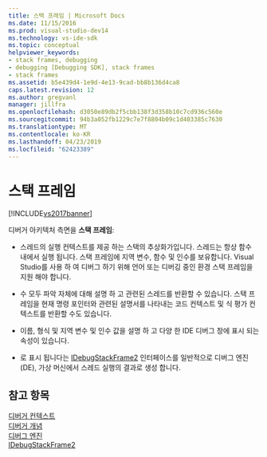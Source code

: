 ```yaml
---
title: 스택 프레임 | Microsoft Docs
ms.date: 11/15/2016
ms.prod: visual-studio-dev14
ms.technology: vs-ide-sdk
ms.topic: conceptual
helpviewer_keywords:
- stack frames, debugging
- debugging [Debugging SDK], stack frames
- stack frames
ms.assetid: b5e439d4-1e9d-4e13-9cad-bb8b136d4ca8
caps.latest.revision: 12
ms.author: gregvanl
manager: jillfra
ms.openlocfilehash: d3050e89db2f5cbb138f3d358b10c7cd936c560e
ms.sourcegitcommit: 94b3a052fb1229c7e7f8804b09c1d403385c7630
ms.translationtype: MT
ms.contentlocale: ko-KR
ms.lasthandoff: 04/23/2019
ms.locfileid: "62423389"
---
```

# <a name="stack-frames"></a>스택 프레임
[!INCLUDE[vs2017banner](../../includes/vs2017banner.md)]

디버거 아키텍처 측면을 **스택 프레임**:  
  
- 스레드의 실행 컨텍스트를 제공 하는 스택의 추상화가입니다. 스레드는 항상 함수 내에서 실행 됩니다. 스택 프레임에 지역 변수, 함수 및 인수를 보유합니다. Visual Studio를 사용 하 여 디버그 하기 위해 언어 또는 디버깅 중인 환경 스택 프레임을 지원 해야 합니다.  
  
- 수 모두 파악 자체에 대해 설명 하 고 관련된 스레드를 반환할 수 있습니다. 스택 프레임을 현재 명령 포인터와 관련된 설명서를 나타내는 코드 컨텍스트 및 식 평가 컨텍스트를 반환할 수도 있습니다.  
  
- 이름, 형식 및 지역 변수 및 인수 값을 설명 하 고 다양 한 IDE 디버그 창에 표시 되는 속성이 있습니다.  
  
- 로 표시 됩니다는 [IDebugStackFrame2](../../extensibility/debugger/reference/idebugstackframe2.md) 인터페이스를 일반적으로 디버그 엔진 (DE), 가상 머신에서 스레드 실행의 결과로 생성 합니다.  
  
## <a name="see-also"></a>참고 항목  
 [디버거 컨텍스트](../../extensibility/debugger/debugger-contexts.md)   
 [디버거 개념](../../extensibility/debugger/debugger-concepts.md)   
 [디버그 엔진](../../extensibility/debugger/debug-engine.md)   
 [IDebugStackFrame2](../../extensibility/debugger/reference/idebugstackframe2.md)
